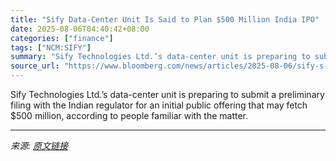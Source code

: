 ```yaml
---
title: "Sify Data-Center Unit Is Said to Plan $500 Million India IPO"
date: 2025-08-06T04:40:42+08:00
categories: ["finance"]
tags: ["NCM:SIFY"]
summary: "Sify Technologies Ltd.’s data-center unit is preparing to submit a preliminary filing with the Indian regulator for an initial public offering that may fetch $500 million, according to people familiar"
source_url: "https://www.bloomberg.com/news/articles/2025-08-06/sify-s-data-center-unit-is-said-to-plan-500-million-india-ipo"
---
```


Sify Technologies Ltd.’s data-center unit is preparing to submit a preliminary filing with the Indian regulator for an initial public offering that may fetch $500 million, according to people familiar with the matter.

---

*来源: [原文链接](https://www.bloomberg.com/news/articles/2025-08-06/sify-s-data-center-unit-is-said-to-plan-500-million-india-ipo)*
